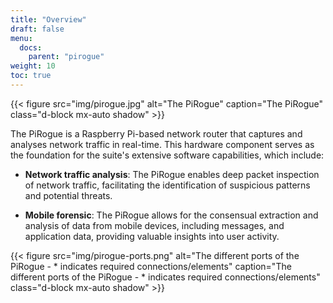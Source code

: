 ```yaml
---
title: "Overview"
draft: false
menu:
  docs:
    parent: "pirogue"
weight: 10
toc: true
---
```



{{< figure src="img/pirogue.jpg" alt="The PiRogue" caption="The PiRogue" class="d-block mx-auto shadow" >}}


The PiRogue is a Raspberry Pi-based network router that captures and analyses network traffic in real-time. This hardware component serves as the foundation for the suite's extensive software capabilities, which include:

* **Network traffic analysis**: The PiRogue enables deep packet inspection of network traffic, facilitating the identification of suspicious patterns and potential threats.

* **Mobile forensic**: The PiRogue allows for the consensual extraction and analysis of data from mobile devices, including messages, and application data, providing valuable insights into user activity.

{{< figure src="img/pirogue-ports.png" alt="The different ports of the PiRogue - * indicates required connections/elements" caption="The different ports of the PiRogue - * indicates required connections/elements" class="d-block mx-auto shadow" >}}